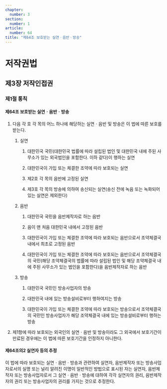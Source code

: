 ```yaml
---
chapter:
  number: 3
section:
  number: 1
article:
  number: 64
title: "제64조 보호받는 실연ㆍ음반ㆍ방송"
---
```

# 저작권법

## 제3장 저작인접권

### 제1절 통칙

#### 제64조 보호받는 실연ㆍ음반ㆍ방송

1. 다음 각 호 각 목의 어느 하나에 해당하는 실연ㆍ음반 및 방송은 이 법에 따른 보호를 받는다.

    1. 실연

        1. 대한민국 국민(대한민국 법률에 따라 설립된 법인 및 대한민국 내에 주된 사무소가 있는 외국법인을 포함한다. 이하 같다)이 행하는 실연

        2. 대한민국이 가입 또는 체결한 조약에 따라 보호되는 실연

        3. 제2호 각 목의 음반에 고정된 실연

        4. 제3호 각 목의 방송에 의하여 송신되는 실연(송신 전에 녹음 또는 녹화되어 있는 실연은 제외한다)

    2. 음반

        1. 대한민국 국민을 음반제작자로 하는 음반

        2. 음이 맨 처음 대한민국 내에서 고정된 음반

        3. 대한민국이 가입 또는 체결한 조약에 따라 보호되는 음반으로서 조약체결국 내에서 최초로 고정된 음반

        4. 대한민국이 가입 또는 체결한 조약에 따라 보호되는 음반으로서 조약체결국의 국민(해당 조약체결국의 법률에 따라 설립된 법인 및 해당 조약체결국 내에 주된 사무소가 있는 법인을 포함한다)을 음반제작자로 하는 음반

    3. 방송

        1. 대한민국 국민인 방송사업자의 방송

        2. 대한민국 내에 있는 방송설비로부터 행하여지는 방송

        3. 대한민국이 가입 또는 체결한 조약에 따라 보호되는 방송으로서 조약체결국의 국민인 방송사업자가 해당 조약체결국 내에 있는 방송설비로부터 행하는 방송

2. 제1항에 따라 보호되는 외국인의 실연ㆍ음반 및 방송이라도 그 외국에서 보호기간이 만료된 경우에는 이 법에 따른 보호기간을 인정하지 아니한다.

#### 제64조의2 실연자 등의 추정

이 법에 따라 보호되는 실연ㆍ음반ㆍ방송과 관련하여 실연자, 음반제작자 또는 방송사업자로서의 실명 또는 널리 알려진 이명이 일반적인 방법으로 표시된 자는 실연자, 음반제작자 또는 방송사업자로서 그 실연ㆍ음반ㆍ방송에 대하여 각각 실연자의 권리, 음반제작자의 권리 또는 방송사업자의 권리를 가지는 것으로 추정한다.
